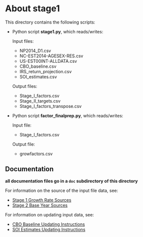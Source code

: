About stage1
============

This directory contains the following scripts:

* Python script **stage1.py**, which reads/writes:

  Input files:
    - NP2014_D1.csv
    - NC-EST2014-AGESEX-RES.csv
    - US-EST00INT-ALLDATA.csv
    - CBO_baseline.csv
    - IRS_return_projection.csv
    - SOI_estimates.csv

  Output files:
    - Stage_I_factors.csv
    - Stage_II_targets.csv
    - Stage_I_factors_transpose.csv

* Python script **factor_finalprep.py**, which reads/writes:

  Input file:
    - Stage_I_factors.csv

  Output file:
    - growfactors.csv


Documentation
-------------

**all documentation files go in a `doc` subdirectory of this directory**

For information on the source of the input file data, see:
- [Stage 1 Growth Rate Sources](docs/Stage1_Growth_Rate_Sources.csv)
- [Stage 2 Base Year Sources](docs/Stage2_Base_Year_Sources.csv)

For information on updating input data, see:
- [CBO Baseline Updating Instructions](CBO_Baseline_Updating_Instructions.txt)
- [SOI Estimates Updating Instructions](SOI_Estimates_Updating_Instrutions.txt)
